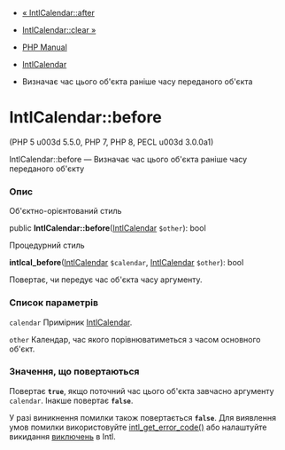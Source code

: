 - [« IntlCalendar::after](intlcalendar.after.md)
- [IntlCalendar::clear »](intlcalendar.clear.md)

- [PHP Manual](index.md)
- [IntlCalendar](class.intlcalendar.md)
- Визначає час цього об'єкта раніше часу переданого об'єкта

# IntlCalendar::before

(PHP 5 u003d 5.5.0, PHP 7, PHP 8, PECL u003d 3.0.0a1)

IntlCalendar::before — Визначає час цього об'єкта раніше часу
переданого об'єкту

### Опис

Об'єктно-орієнтований стиль

public **IntlCalendar::before**([IntlCalendar](class.intlcalendar.md)
`$other`): bool

Процедурний стиль

**intlcal_before**([IntlCalendar](class.intlcalendar.md) `$calendar`,
[IntlCalendar](class.intlcalendar.md) `$other`): bool

Повертає, чи передує час об'єкта часу аргументу.

### Список параметрів

`calendar`
Примірник [IntlCalendar](class.intlcalendar.md).

`other`
Календар, час якого порівнюватиметься з часом основного
об'єкт.

### Значення, що повертаються

Повертає **`true`**, якщо поточний час цього об'єкта завчасно
аргументу `calendar`. Інакше повертає **`false`**.

У разі виникнення помилки також повертається **`false`**. Для
виявлення умов помилки використовуйте
[intl_get_error_code()](function.intl-get-error-code.md) або налаштуйте
викидання
[виключень](intl.configuration.md#ini.intl.use-exceptions) в Intl.
